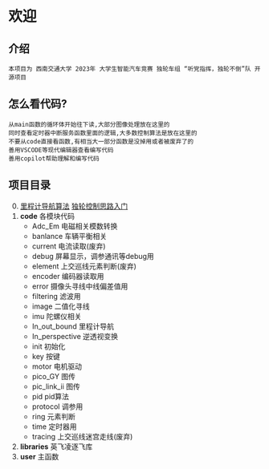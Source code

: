 # 欢迎

## 介绍

    本项目为 西南交通大学 2023年 大学生智能汽车竞赛 独轮车组 “听党指挥，独轮不倒”队 开源项目

## 怎么看代码?
    从main函数的循环体开始往下读,大部分图像处理放在这里的
    同时查看定时器中断服务函数里面的逻辑,大多数控制算法是放在这里的
    不要从code直接看函数,有相当大一部分函数是没掉用或者被废弃了的
    善用VSCODE等现代编辑器查看编写代码
    善用copilot帮助理解和编写代码


## 项目目录
0. [里程计导航算法](导航算法.md) [独轮控制思路入门](独轮控制思路入门.md)
1. **code** 各模块代码
    - Adc_Em 电磁相关模数转换
    - banlance 车辆平衡相关
    - current 电流读取(废弃)
    - debug 屏幕显示，调参通讯等debug用
    - element 上交巡线元素判断(废弃)
    - encoder 编码器读取用
    - error 摄像头寻线中线偏差值用
    - filtering 滤波用
    - image 二值化寻线
    - imu 陀螺仪相关
    - In_out_bound 里程计导航
    - In_perspective 逆透视变换
    - init 初始化
    - key 按键
    - motor 电机驱动
    - pico_GY 图传
    - pic_link_ii 图传
    - pid pid算法
    - protocol 调参用
    - ring 元素判断
    - time 定时器用
    - tracing 上交巡线迷宫走线(废弃)
2. **libraries** 英飞凌逐飞库
3. **user** 主函数

